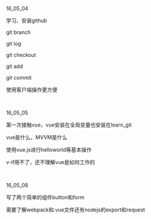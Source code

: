 <p>16_05_04</p>
<p>学习、安装github</p>
<p>git branch </p>
<p>git log </p>
<p>git checkout </p>
<p>git add<p>
<p>git commit</p>
<p>使用客户端操作更方便</p>
<br>
<p>16_05_05</p>
<p>第一次接触vue，vue安装在全局变量也安装在learn_git</p>
<p>vue是什么，MVVM是什么</p>
<p>使用vue.js进行helloworld等基本操作</p>
<p>v-if用不了，还不理解vue是如何工作的</p>
<br>
<p>16_05_08</p>
<p>写了两个简单的组件button和form</p>
<p>需要了解webpack和.vue文件还有nodejs的export和request</p>